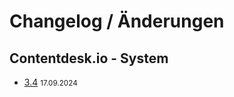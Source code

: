 # Changelog / Änderungen

## Contentdesk.io - System

* [3.4] <small>17.09.2024</small>

[3.4]: contentdesk/CHANGELOG-3.4.md